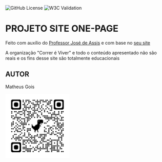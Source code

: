 ![GitHub License](https://img.shields.io/github/license/MatthewGois255/site)
![W3C Validation](https://img.shields.io/w3c-validation/default?targetUrl=https%3A%2F%2Fmatthewgois255.github.io%2Fsite%2F)

# PROJETO SITE ONE-PAGE
Feito com auxílio do <a href="https://github.com/professorjosedeassis">Professor José de Assis</a> e com base no <a href="https://github.com/professorjosedeassis/html5css3">seu site</a>

A organização "Correr é Viver" e todo o conteúdo apresentado não são reais e os fins desse site são totalmente educacionais

## AUTOR
Matheus Gois

<img style="width: 200px; aling-text: center;" src="img/qrcode.png" alt="qrcode">

